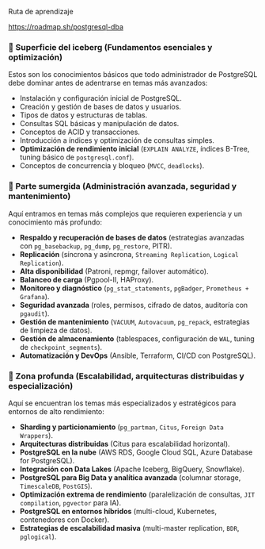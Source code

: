 Ruta de aprendizaje

https://roadmap.sh/postgresql-dba

### **📌 Superficie del iceberg (Fundamentos esenciales y optimización)**
Estos son los conocimientos básicos que todo administrador de PostgreSQL debe dominar antes de adentrarse en temas más avanzados:
- Instalación y configuración inicial de PostgreSQL.
- Creación y gestión de bases de datos y usuarios.
- Tipos de datos y estructuras de tablas.
- Consultas SQL básicas y manipulación de datos.
- Conceptos de ACID y transacciones.
- Introducción a índices y optimización de consultas simples.
- **Optimización de rendimiento inicial** (`EXPLAIN ANALYZE`, índices B-Tree, tuning básico de `postgresql.conf`).
- Conceptos de concurrencia y bloqueo (`MVCC`, `deadlocks`).

### **🌊 Parte sumergida (Administración avanzada, seguridad y mantenimiento)**
Aquí entramos en temas más complejos que requieren experiencia y un conocimiento más profundo:
- **Respaldo y recuperación de bases de datos** (estrategias avanzadas con `pg_basebackup`, `pg_dump`, `pg_restore`, PITR).
- **Replicación** (síncrona y asíncrona, `Streaming Replication`, `Logical Replication`).
- **Alta disponibilidad** (Patroni, repmgr, failover automático).
- **Balanceo de carga** (Pgpool-II, HAProxy).
- **Monitoreo y diagnóstico** (`pg_stat_statements`, `pgBadger`, `Prometheus + Grafana`).
- **Seguridad avanzada** (roles, permisos, cifrado de datos, auditoría con `pgaudit`).
- **Gestión de mantenimiento** (`VACUUM`, `Autovacuum`, `pg_repack`, estrategias de limpieza de datos).
- **Gestión de almacenamiento** (tablespaces, configuración de `WAL`, tuning de `checkpoint_segments`).
- **Automatización y DevOps** (Ansible, Terraform, CI/CD con PostgreSQL).

### **🧊 Zona profunda (Escalabilidad, arquitecturas distribuidas y especialización)**
Aquí se encuentran los temas más especializados y estratégicos para entornos de alto rendimiento:
- **Sharding y particionamiento** (`pg_partman`, `Citus`, `Foreign Data Wrappers`).
- **Arquitecturas distribuidas** (Citus para escalabilidad horizontal).
- **PostgreSQL en la nube** (AWS RDS, Google Cloud SQL, Azure Database for PostgreSQL).
- **Integración con Data Lakes** (Apache Iceberg, BigQuery, Snowflake).
- **PostgreSQL para Big Data y analítica avanzada** (columnar storage, `TimescaleDB`, `PostGIS`).
- **Optimización extrema de rendimiento** (paralelización de consultas, `JIT compilation`, `pgvector` para IA).
- **PostgreSQL en entornos híbridos** (multi-cloud, Kubernetes, contenedores con Docker).
- **Estrategias de escalabilidad masiva** (multi-master replication, `BDR`, `pglogical`).
 
